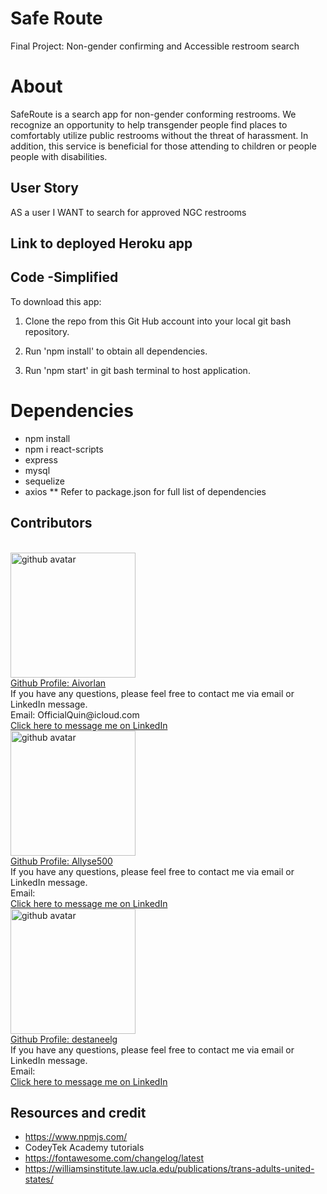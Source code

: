 # Safe Route
Final Project: Non-gender confirming and Accessible restroom search

# About

SafeRoute is a search app for non-gender conforming restrooms. We recognize an opportunity to help transgender people find places to comfortably utilize public restrooms without the threat of harassment. In addition, this service is beneficial for those attending to children or people people with disabilities.

## User Story 
AS a user
I WANT to search for approved NGC restrooms 

## Link to deployed Heroku app 

## Code -Simplified
To download this app:

1. Clone the repo from this Git Hub account into your local git bash repository.

2. Run 'npm install' to obtain all dependencies.

3. Run 'npm start' in git bash terminal to host application.

# Dependencies 
* npm install 
* npm i react-scripts
* express
* mysql
* sequelize 
* axios 
** Refer to package.json for full list of dependencies 


## Contributors 





<br>
<img src='https://avatars3.githubusercontent.com/u/65247434?v=4' height='200px' alt='github avatar'>
<br>
<a href='https://github.com/Aivorlan'>Github Profile: Aivorlan</a>
<br>
If you have any questions, please feel free to contact me via email or LinkedIn message.
<br>
Email: OfficialQuin@icloud.com
<br>
<a href='https://www.linkedin.com/in/quinton-bryant-485a121a7'>Click here to message me on LinkedIn</a>


<br>
<img src='https://avatars1.githubusercontent.com/u/67211677?s=400&u=9006c3024307cea89449bf62790066397d1fb49d&v=4' height='200px' alt='github avatar'>
<br>
<a href='https://github.com/Allyse500'>Github Profile: Allyse500</a>
<br>
If you have any questions, please feel free to contact me via email or LinkedIn message.
<br>
Email: 
<br>
<a href=''>Click here to message me on LinkedIn</a>




<br>
<img src='https://avatars0.githubusercontent.com/u/65136924?s=400&u=f02213a3ea2e41c7b8d0d4cbc1c107ba358c3064&v=4' height='200px' alt='github avatar'>
<br>
<a href='https://github.com/destaneelg'>Github Profile: destaneelg</a>
<br>
If you have any questions, please feel free to contact me via email or LinkedIn message.
<br>
Email: 
<br>
<a href=''>Click here to message me on LinkedIn</a>



## Resources and credit 
* https://www.npmjs.com/
* CodeyTek Academy tutorials 
* https://fontawesome.com/changelog/latest
* https://williamsinstitute.law.ucla.edu/publications/trans-adults-united-states/ 
